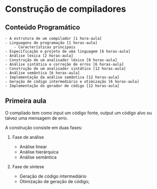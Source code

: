 # Construção de compiladores

## Conteúdo Programático

    - A estrutura de um compilador [1 hora-aula]
    - Linguagens de programação [1 horas-aula]
        - Características principais
    - Especificação e projeto de uma linguagem [6 horas-aula]
    - Análise léxica [2 horas-aula]
    - Construção de um analisador léxico [8 horas-aula]
    - Análise sintática e correção de erros [6 horas-aula]
    - Construção de um analisador sintático [12 horas-aula]
    - Análise semântica [6 horas-aula]
    - Implementação da análise semântica [12 horas-aula]
    - Geração de código intermediário e otimização [6 horas-aula]
    - Implementação do gerador de código [12 horas-aula]

## Primeira aula

O compilado tem como input um código fonte, output um código alvo ou talvez uma mensagem de erro.

A construção consiste em duas fases:

1. Fase de análise
    - Análise linear
    - Análise hierárquica
    - Análise semântica

2. Fase de síntese
    - Geração de código intermediário
    - Otimização de geração de código;


